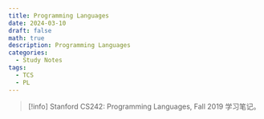 ```yaml
---
title: Programming Languages
date: 2024-03-10
draft: false
math: true
description: Programming Languages
categories:
  - Study Notes
tags:
  - TCS
  - PL
---
```



> [!info]
> Stanford CS242: Programming Languages, Fall 2019 学习笔记。
